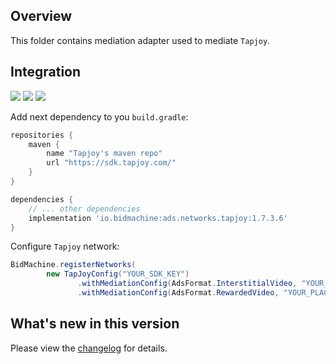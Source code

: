 ## Overview

This folder contains mediation adapter used to mediate `Tapjoy`.

## Integration

[<img src="https://img.shields.io/badge/Min%20SDK%20version-1.7.3-brightgreen">](https://github.com/bidmachine/BidMachine-Android-SDK)
[<img src="https://img.shields.io/badge/Network%20Adapter%20version-1.7.3.6-brightgreen">](https://artifactory.bidmachine.io/bidmachine/io/bidmachine/ads.networks.my_target/1.7.3.6/)
[<img src="https://img.shields.io/badge/Network%20version-12.8.0-blue">](https://dev.tapjoy.com/sdk-integration/android/)

Add next dependency to you `build.gradle`:

```groovy
repositories {
    maven {
        name "Tapjoy's maven repo"
        url "https://sdk.tapjoy.com/"
    }
}

dependencies {
    // ... other dependencies
    implementation 'io.bidmachine:ads.networks.tapjoy:1.7.3.6'
}
```

Configure `Tapjoy` network:

```java
BidMachine.registerNetworks(
        new TapJoyConfig("YOUR_SDK_KEY")
               .withMediationConfig(AdsFormat.InterstitialVideo, "YOUR_PLACEMENT_NAME")
               .withMediationConfig(AdsFormat.RewardedVideo, "YOUR_PLACEMENT_NAME"));
```

## What's new in this version

Please view the [changelog](CHANGELOG.md) for details.
